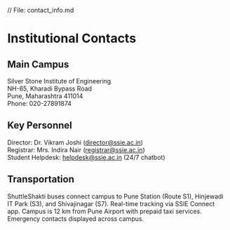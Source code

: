 // File: contact_info.md
# Institutional Contacts

## Main Campus
Silver Stone Institute of Engineering  
NH-65, Kharadi Bypass Road  
Pune, Maharashtra 411014  
Phone: 020-27891874 

## Key Personnel
Director: Dr. Vikram Joshi (director@ssie.ac.in)  
Registrar: Mrs. Indira Nair (registrar@ssie.ac.in)  
Student Helpdesk: helpdesk@ssie.ac.in (24/7 chatbot)  

## Transportation
ShuttleShakti buses connect campus to Pune Station (Route S1), Hinjewadi IT Park (S3), and Shivajinagar (S7). Real-time tracking via SSIE Connect app. Campus is 12 km from Pune Airport with prepaid taxi services. Emergency contacts displayed across campus.
